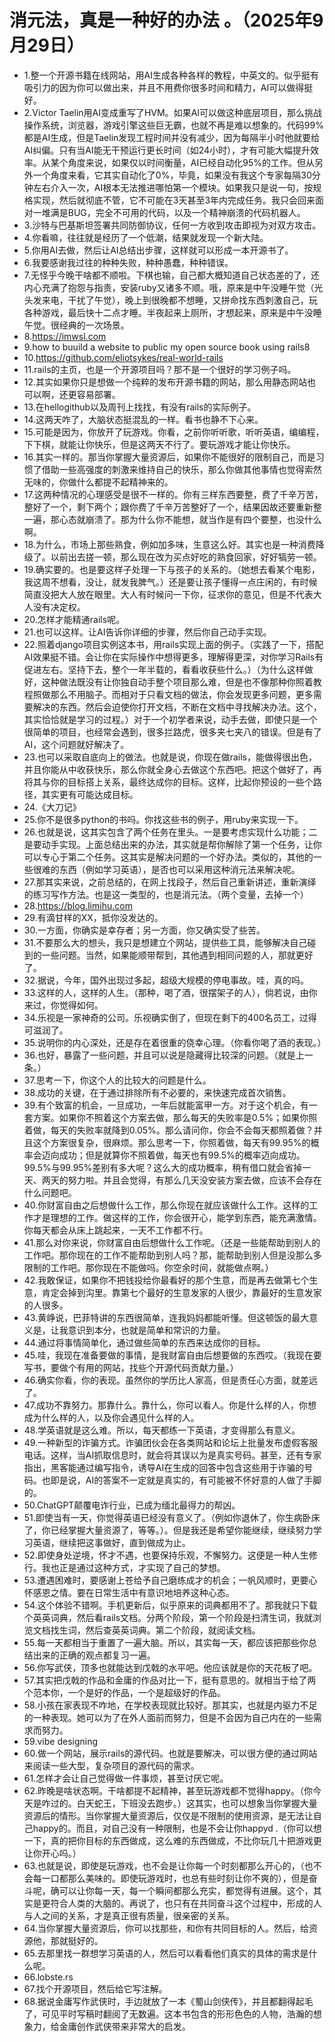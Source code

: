 # 消元法，真是一种好的办法 。（2025年9月29日） 

- 1.整一个开源书籍在线网站，用AI生成各种各样的教程，中英文的。似乎挺有吸引力的因为你可以做出来，并且不用费你很多时间和精力，AI可以做得挺好。
- 2.Victor Taelin用AI变成重写了HVM。如果AI可以做这种底层项目，那么挑战操作系统，浏览器，游戏引擎这些巨无霸，也就不再是难以想象的。代码99%都是AI生成，但是Taelin发现工程时间并没有减少，因为每隔半小时他就要给AI纠偏。只有当AI能无干预运行更长时间（如24小时），才有可能大幅提升效率。从某个角度来说，如果仅以时间衡量，AI已经自动化95%的工作。但从另外一个角度来看，它其实自动化了0%，毕竟，如果没有我这个专家每隔30分钟左右介入一次，AI根本无法推进哪怕第一个模块。如果我只是说一句，按规格实现，然后就彻底不管，它不可能在3天甚至3年内完成任务。我只会回来面对一堆满是BUG，完全不可用的代码，以及一个精神崩溃的代码机器人。
- 3.沙特与巴基斯坦签署共同防御协议，任何一方收到攻击即视为对双方攻击。
- 4.你看嘛，往往就是经历了一个低潮，结果就发现一个新大陆。
- 5.你用AI去做，然后让AI总结出步骤，这样就可以形成一本开源书了。
- 6.我要感谢我过往的种种失败，种种愚蠢，种种错误。
- 7.无怪乎今晚干啥都不顺啦。下棋也输，自己都大概知道自己状态差的了，还内心充满了抱怨与指责，安装ruby又诸多不顺。哦，原来是中午没睡午觉（光头发来电，干扰了午觉），晚上到很晚都不想睡，又拼命找东西刺激自己，玩各种游戏，最后快十二点才睡。半夜起来上厕所，才想起来，原来是中午没睡午觉。很经典的一次场景。
- 8.https://imwsl.com
- 9.how to buuild a website to public my open source book using rails8
- 10.https://github.com/eliotsykes/real-world-rails
- 11.rails的主页，也是一个开源项目吗？那不是一个很好的学习例子吗。
- 12.其实如果你只是想做一个纯粹的发布开源书籍的网站，那么用静态网站也可以啊，还更容易部署。
- 13.在hellogithub以及周刊上找找，有没有rails的实际例子。
- 14.这两天咋了，大脑状态挺混乱的一样。看书也静不下心来。
- 15.可能是因为，你放开了玩游戏。你看，之前你听听歌，听听英语，编编程，下下棋，就能让你快乐，但是这两天不行了。要玩游戏才能让你快乐。
- 16.其实一样的。那当你掌握大量资源后，如果你不能很好的限制自己，而是习惯了借助一些高强度的刺激来维持自己的快乐，那么你做其他事情也觉得索然无味的，你做什么都提不起精神来的。
- 17.这两种情况的心理感受是很不一样的。你有三样东西要整，费了千辛万苦，整好了一个，剩下两个；跟你费了千辛万苦整好了一个，结果因故还要重新整一遍，那心态就崩溃了。那为什么你不能想，就当作是有四个要整，也没什么啊。
- 18.为什么，市场上那些熟食，例如加多味，生意这么好。其实也是一种消费降级了。以前出去搓一顿，那么现在改为买点好吃的熟食回家，好好犒劳一顿。
- 19.确实要的。也是要这样子处理一下与孩子的关系的。（她想去看某个电影，我这周不想看，没让，就发我脾气。）还是要让孩子懂得一点庄闲的，有时候简直没把大人放在眼里。大人有时候问一下你，征求你的意见，但是不代表大人没有决定权。
- 20.怎样才能精通rails呢。
- 21.也可以这样。让AI告诉你详细的步骤，然后你自己动手实现。
- 22.照着django项目实例这本书，用rails实现上面的例子。（实践了一下，搭配AI效果挺不错。会让你在实际操作中想得更多，理解得更深，对你学习Rails有促进左右。坚持下去，整个一年半载的，看看收获些什么。）（为什么这样做好，这种做法既没有让你独自动手整个项目那么难，但是也不像那种你照着教程照做那么不用脑子。而相对于只看文档的做法，你会发现更多问题，更多需要解决的东西。然后会迫使你打开文档，不断在文档中寻找解决办法。这个，其实恰恰就是学习的过程。）对于一个初学者来说，动手去做，即使只是一个很简单的项目，也经常会遇到，很多拦路虎，很多夹七夹八的错误。但是有了AI，这个问题就好解决了。
- 23.也可以采取自底向上的做法。也就是说，你现在做rails，能做得很出色，并且你能从中收获快乐，那么你就全身心去做这个东西吧。把这个做好了，再将其与你的目标搭上关系，最终达成你的目标。这样，比起你预设的一些个路径，其实更有可能达成目标。
- 24.《大刀记》
- 25.你不是很多python的书吗。你找这些书的例子，用ruby来实现一下。
- 26.也就是说，这其实包含了两个任务在里头。一是要考虑实现什么功能；二是要动手实现。上面总结出来的办法，其实就是帮你解除了第一个任务，让你可以专心于第二个任务。这其实是解决问题的一个好办法。类似的，其他的一些很难的东西（例如学习英语），是否也可以采用这种消元法来解决呢。
- 27.那其实来说，之前总结的，在网上找段子，然后自己重新讲述，重新演绎的练习写作方法。也是这一类型的，也是消元法。（两个变量，去掉一个）
- 28.https://blog.limihu.com
- 29.有滴甘样的XX，抵你没发达的。
- 30.一方面，你确实是幸存者；另一方面，你又确实受了些苦。
- 31.不要那么大的想头，我只是想建立个网站，提供些工具，能够解决自己碰到的一些问题。当然，如果能顺带帮到，其他遇到相同问题的人，那就更好了。
- 32.据说，今年，国外出现过多起，超级大规模的停电事故。哇，真的吗。
- 33.这样的人，这样的人生。（那种，喝了酒，很摆架子的人），倘若说，由你来过，你觉得如何。
- 34.乐视是一家神奇的公司。乐视确实倒了，但现在剩下的400名员工，过得可滋润了。
- 35.说明你的内心深处，还是存在着很重的侥幸心理。（你看你喝了酒的表现。）
- 36.也好，暴露了一些问题，并且可以说是隐藏得比较深的问题。（就是上一条。）
- 37.思考一下，你这个人的比较大的问题是什么。
- 38.成功的关键，在于通过排除所有不必要的，来快速完成首次销售。
- 39.有个致富的机会，一旦成功，一年后就能富甲一方。对于这个机会，有一套方案。如果你不照着这个方案去做，那么每天的失败率是0.5%；如果你照着做，每天的失败率就降到0.05%。那么请问你，你会不会每天都照着做？并且这个方案很复杂，很麻烦。那么思考一下，你照着做，每天有99.95%的概率会迈向成功；但是就算你不照着做，每天也有99.5%的概率迈向成功。99.5%与99.95%差别有多大呢？这么大的成功概率，稍有借口就会省掉一天、两天的努力啦。并且会觉得，有那么几天没安装方案去做，应该不会存在什么问题吧。
- 40.你财富自由之后想做什么工作，那么你现在就应该做什么工作。这样的工作才是理想的工作。做这样的工作，你会很开心，能学到东西，能充满激情。你每天都会从床上跳起来，一天不工作都不行。
- 41.那么对你来说，你财富自由后想做什么工作呢。（还是一些能帮助到别人的工作吧。那你现在的工作不能帮助到别人吗？那，能帮助到别人但是没那么多限制的工作吧。那你现在不能做吗。你空余时间，就能做点啊。）
- 42.我敢保证，如果你不把钱投给你最看好的那个生意，而是再去做第七个生意，肯定会掉到沟里。靠第七个最好的生意发家的人很少，靠最好的生意发家的人很多。
- 43.黄峥说，巴菲特讲的东西很简单，连我妈妈都能听懂。但这顿饭的最大意义是，让我意识到本分，也就是简单和常识的力量。
- 44.通过将事情简单化，通过做些简单的东西来达成你的目标。
- 45.哇，我现在准备要做的事情，是我财富自由后想要做的东西哎。（我现在要写书，要做个有用的网站，找些个开源代码贡献力量。）
- 46.确实你看，你的表现。虽然你的学历比人家高，但是责任心方面，就差远了。
- 47.成功不靠努力。那靠什么。靠什么，你可以看人。你是什么样的人，你想成为什么样的人，以及你会遇见什么样的人。
- 48.学英语就是这么难。所以，每天都练一下英语，才变得那么有意义。
- 49.一种新型的诈骗方式。诈骗团伙会在各类网站和论坛上批量发布虚假客服电话。这样，当AI抓取信息时，就会将其误以为是真实号码。甚至，还有专家指出，黑客能通过编写指令，诱导AI在生成的回答中包含这些用于诈骗的号码。也即是说，AI的答案不一定就是真实的，有可能被不怀好意的人做了手脚的。
- 50.ChatGPT颠覆电诈行业，已成为缅北最得力的帮凶。
- 51.即使当有一天，你觉得英语已经没有意义了。（例如你退休了，你生病卧床了，你已经掌握大量资源了，等等。）。但是我还是希望你能继续，继续努力学习英语，继续把这事做好，直到做成为止。
- 52.即使身处逆境，怀才不遇，也要保持乐观，不懈努力。这便是一种人生修行。我也正是通过这种方式，才实现了自己的梦想。
- 53.遭遇困难时，要感谢上苍给予自己磨练成才的机会；一帆风顺时，更要心怀感恩之情。要在日常生活中有意识地培养这种心态。
- 54.这个体验不错啊。手机更新后，似乎原来的词典都用不了。那我就只下载个英英词典，然后看rails文档。分两个阶段，第一个阶段是扫清生词，我就浏览文档找生词，然后查英英词典。第二个阶段，就阅读文档。
- 55.每一天都相当于重置了一遍大脑。所以，其实每一天，都应该把那些你总结出来的正确的观点都复习一遍。
- 56.你写武侠，顶多也就能达到戊戟的水平吧。他应该就是你的天花板了吧。
- 57.其实把戊戟的作品和金庸的作品对比一下，挺有意思的。就相当于给了两个范本你，一个是好的作品，一个是超级好的作品。
- 58.小孩在家表现不咋地，在学校表现就比较好。那其实，也就是内驱力不足的一种表现。她可以为了在外人面前而努力，但是不会因为自己内在的一些需求而努力。
- 59.vibe designing
- 60.做一个网站，展示rails的源代码。也就是要解决，可以很方便的通过网站来阅读一些大型，复杂项目的源代码的需求。
- 61.怎样才会让自己觉得做一件事烦，甚至讨厌它呢。
- 62.昨晚是啥状态啊。干啥都提不起精神，甚至玩游戏都不觉得happy。（你今天是咋过的。白天蛇王，下班没去跑步。）这其实，也可以想象当你掌握大量资源后的情形。当你掌握大量资源后，仅仅是不限制的使用资源，是无法让自己happy的。而且，对自己没有一种限制，也是不会让你happyd .（你可以想一下，真的把你目标的东西做成，这么难的东西做成，不比你玩几十把游戏更让你开心吗。）
- 63.也就是说，即使是玩游戏，也不会是让你每一个时刻都那么开心的，（也不会每一口都那么美味的。即使玩游戏时，也总有些时刻让你不爽的），但是奋斗呢，确可以让你每一天，每一个瞬间都那么充实，都觉得有进展。这个，其实是更符合人类的大脑的。再说了，也只有在共同奋斗这个过程中，形成的人与人之间的关系，才是真正很有质量，很亲密的关系。
- 64.当你掌握大量资源后，你可以找那些，和你有共同目标的人。然后，给资源他，那就挺好的。
- 65.去那里找一群想学习英语的人，然后可以看看他们真实的具体的需求是什么呢。
- 66.lobste.rs
- 67.找个开源项目，然后给它写注解。
- 68.据说金庸写作武侠时，手边就放了一本《蜀山剑侠传》，并且都翻得起毛了，可见平时写稿时翻阅了无数遍。这本书包含的形形色色的人物，浩瀚的想象力，给金庸创作武侠带来非常大的启发。
